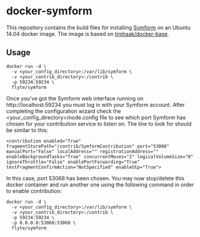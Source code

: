 docker-symform
==============
This repository contains the build files for installing [Symform](http://www.symform.com/) on an Ubuntu 14.04 docker image. The image is based on [timhaak/docker-base](https://github.com/timhaak/docker-base).

Usage
-----

    docker run -d \
      -v <your_config_directory>:/var/lib/symform \
      -v <your_contrib_directory>:/contrib \
      -p 59234:59234 \
      flyte/symform

Once you've got the Symform web interface running on http://localhost:59234 you must log in with your Symform account. After completing the configuration wizard check the <your_config_directory>/node.config file to see which port Symform has chosen for your contribution service to listen on. The line to look for should be similar to this:

    <contribution enabled="True" fragmentStorePath="/contrib/SymformContribution" port="53068" manualPort="False" localAddress="" registrationAddress="" enableBackgroundTasks="True" concurrentMoves="2" logicalVolumeSize="0" ignoreThrottle="False" enablePortForwarding="True" testFragmentConfirmAction="NotSpecified" enableUtp="True">

In this case, port 53068 has been chosen. You may now stop/delete this docker container and run another one using the following command in order to enable contribution:

    docker run -d \
      -v <your_config_directory>:/var/lib/symform \
      -v <your_contrib_directory>:/contrib \
      -p 59234:59234 \
      -p 0.0.0.0:53068:53068 \
      flyte/symform

